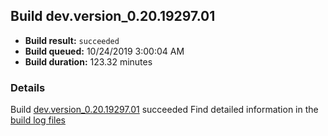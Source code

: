 ## Build dev.version_0.20.19297.01
- **Build result:** `succeeded`
- **Build queued:** 10/24/2019 3:00:04 AM
- **Build duration:** 123.32 minutes
### Details
Build [dev.version_0.20.19297.01](https://winappstudio.visualstudio.com/web/build.aspx?pcguid=a4ef43be-68ce-4195-a619-079b4d9834c2&builduri=vstfs%3a%2f%2f%2fBuild%2fBuild%2f31555) succeeded
Find detailed information in the [build log files]()
